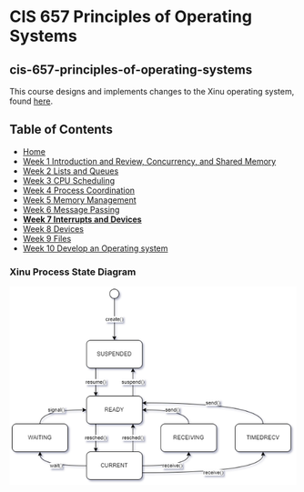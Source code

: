 # CIS 657 Principles of Operating Systems
## cis-657-principles-of-operating-systems

This course designs and implements changes to the Xinu operating system, found [here](https://github.com/radioxeth/xinu-shared).

## Table of Contents
- [Home](/README.md#table-of-contents)
- [Week 1 Introduction and Review, Concurrency, and Shared Memory](/week1/README.md#week-1-introduction-and-review-concurrency-and-shared-memory)
- [Week 2 Lists and Queues](/week2/README.md#week-2-lists-and-queues)
- [Week 3 CPU Scheduling](/week3/README.md#week-3-cpu-scheduling)
- [Week 4 Process Coordination](/week4/README.md#week-4-process-coordination)
- [Week 5 Memory Management](/week5/README.md#week-5-memory-management)
- [Week 6 Message Passing](/week6/README.md#week-6-message-passing)
- **[Week 7 Interrupts and Devices](/week7/README.md#week-7-interrupts-and-devices)**
- [Week 8 Devices](/week8/README.md#week-8-devices)
- [Week 9 Files](/week9/README.md#week-9-devices)
- [Week 10 Develop an Operating system](/week10/README.md#week-10-develop-an-operating-system)

### Xinu Process State Diagram

<img src="xinu-process-state-diagram.png"/>